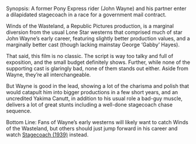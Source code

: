 Synopsis: A former Pony Express rider (John Wayne) and his partner enter a dilapidated stagecoach in a race for a government mail contract.

Winds of the Wasteland, a Republic Pictures production, is a marginal diversion from the usual Lone Star westerns that comprised much of star John Wayne’s early career, featuring slightly better production values, and a marginally better cast (though lacking mainstay George ‘Gabby’ Hayes).

That said, this film is no classic.  The script is way too talky and full of exposition, and the small budget definitely shows.  Further, while none of the supporting cast is glaringly bad, none of them stands out either.  Aside from Wayne, they’re all interchangeable.

But Wayne is good in the lead, showing a lot of the charisma and polish that would catapult him into bigger productions in a few short years, and an uncredited Yakima Canutt, in addition to his usual role a bad-guy muscle, delivers a lot of great stunts including a well-done stagecoach chase sequence.

Bottom Line: Fans of Wayne’s early westerns will likely want to catch Winds of the Wasteland, but others should just jump forward in his career and watch <a href="/browse/reviews/stagecoach-1939/">Stagecoach (1939)</a> instead.


